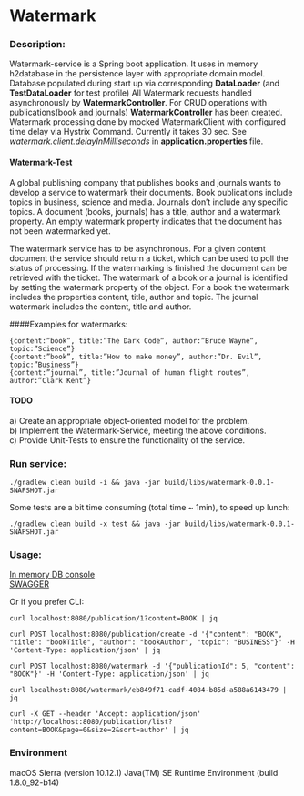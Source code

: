 Watermark
=
### Description:

Watermark-service is a Spring boot application.
It uses in memory h2database in the persistence layer with appropriate domain model. Database populated during start up via
corresponding **DataLoader** (and **TestDataLoader** for test profile)
All Watermark requests handled asynchronously by **WatermarkController**. For CRUD operations with publications(book and journals)
**WatermarkController** has been created.
Watermark processing done by mocked WatermarkClient with configured time delay via Hystrix Command.
Currently it takes 30 sec. See *watermark.client.delayInMilliseconds* in **application.properties** file.

#### Watermark-Test

A global publishing company that publishes books and journals wants to develop a service to
watermark their documents. Book publications include topics in business, science and media. Journals
don’t include any specific topics. A document (books, journals) has a title, author and a watermark
property. An empty watermark property indicates that the document has not been watermarked yet.

The watermark service has to be asynchronous. For a given content document the service should
return a ticket, which can be used to poll the status of processing. If the watermarking is finished the
document can be retrieved with the ticket. The watermark of a book or a journal is identified by
setting the watermark property of the object. For a book the watermark includes the properties
content, title, author and topic. The journal watermark includes the content, title and author.

####Examples for watermarks:
```
{content:”book”, title:”The Dark Code”, author:”Bruce Wayne”, topic:”Science”}
{content:”book”, title:”How to make money”, author:”Dr. Evil”, topic:”Business”}
{content:”journal”, title:”Journal of human flight routes”, author:”Clark Kent”}
```

#### TODO
a) Create an appropriate object-oriented model for the problem.<br />
b) Implement the Watermark-Service, meeting the above conditions.<br />
c) Provide Unit-Tests to ensure the functionality of the service.

### Run service:
```
./gradlew clean build -i && java -jar build/libs/watermark-0.0.1-SNAPSHOT.jar
```
Some tests are a bit time consuming (total time ~ 1min), to speed up lunch:
```
./gradlew clean build -x test && java -jar build/libs/watermark-0.0.1-SNAPSHOT.jar
```

### Usage:

[In memory DB console](http://localhost:8080/h2-console)  
[SWAGGER](http://localhost:8080/swagger-ui.html)

Or if you prefer CLI:
```
curl localhost:8080/publication/1?content=BOOK | jq
```
```
curl POST localhost:8080/publication/create -d '{"content": "BOOK", "title": "bookTitle", "author": "bookAuthor", "topic": "BUSINESS"}' -H 'Content-Type: application/json' | jq
```
```
curl POST localhost:8080/watermark -d '{"publicationId": 5, "content": "BOOK"}' -H 'Content-Type: application/json' | jq
```
```
curl localhost:8080/watermark/eb849f71-cadf-4084-b85d-a588a6143479 | jq
```
```
curl -X GET --header 'Accept: application/json' 'http://localhost:8080/publication/list?content=BOOK&page=0&size=2&sort=author' | jq
```

### Environment

macOS Sierra (version 10.12.1)
Java(TM) SE Runtime Environment (build 1.8.0_92-b14)